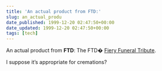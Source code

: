 ```yaml
---
title: 'An actual product from FTD:'
slug: an_actual_produ
date_published: 1999-12-20 02:47:50+00:00
date_updated: 1999-12-20 02:47:50+00:00
tags: [tech]
---
```

An actual product from **FTD**: The FTD� [Fiery Funeral Tribute](http://www.ftd.com/discover/cgis/get_page.cgi?product_id=S36-4213&amp;type=product).

I suppose it’s appropriate for cremations?
